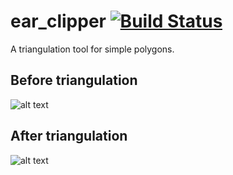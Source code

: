 # ear_clipper [![Build Status](https://travis-ci.org/codectile/ear_clipper.svg?branch=master)](https://travis-ci.org/codectile/ear_clipper)

A triangulation tool for simple polygons.


## Before triangulation

![alt text](https://i.imgur.com/eWa8Kiw.png "pre-clipped")

## After triangulation

![alt text](https://i.imgur.com/miqmOCO.png "post-clipped")
